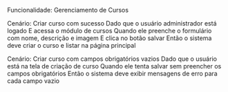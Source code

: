 
Funcionalidade: Gerenciamento de Cursos

  Cenário: Criar curso com sucesso
    Dado que o usuário administrador está logado
    E acessa o módulo de cursos
    Quando ele preenche o formulário com nome, descrição e imagem
    E clica no botão salvar
    Então o sistema deve criar o curso e listar na página principal

    

  Cenário: Criar curso com campos obrigatórios vazios
    Dado que o usuário está na tela de criação de curso
    Quando ele tenta salvar sem preencher os campos obrigatórios
    Então o sistema deve exibir mensagens de erro para cada campo vazio
